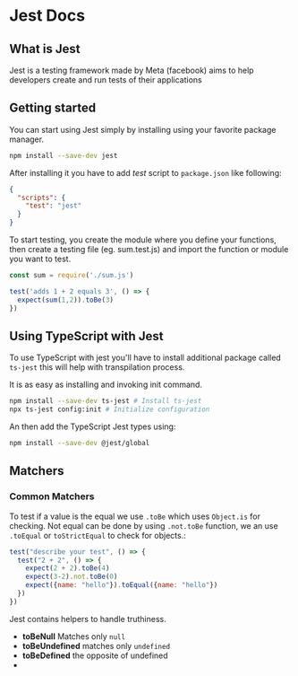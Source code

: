 # Jest Docs

## What is Jest

Jest is a testing framework made by Meta (facebook) aims to help developers create and run tests of their applications

## Getting started

You can start using Jest simply by installing using your favorite package manager.

```sh
npm install --save-dev jest
```

After installing it you have to add *test* script to `package.json` like following:
```json
{
  "scripts": {
    "test": "jest"
  }
}
```

To start testing, you create the module where you define your functions, then create a testing file (eg. sum.test.js) and import the function or module you want to test.

```javascript
const sum = require('./sum.js')

test('adds 1 + 2 equals 3', () => {
  expect(sum(1,2)).toBe(3)
})
```

## Using TypeScript with Jest

To use TypeScript with jest you'll have to install additional package called `ts-jest` this will help with transpilation process.

It is as easy as installing and invoking init command.
```sh
npm install --save-dev ts-jest # Install ts-jest
npx ts-jest config:init # Initialize configuration 
```

An then add the TypeScript Jest types using:
```sh
npm install --save-dev @jest/global
```


## Matchers

### Common Matchers

To test if a value is the equal we use `.toBe` which uses `Object.is` for checking. Not equal can be done by using `.not.toBe` function, we an use `.toEqual` or `toStrictEqual` to check for objects.:

```javascript
test("describe your test", () => {
  test("2 + 2", () => {
    expect(2 + 2).toBe(4)
    expect(3-2).not.toBe(0)
    expect({name: "hello"}).toEqual({name: "hello"})
  })
})
```

Jest contains helpers to handle truthiness.
- **toBeNull** Matches only `null`
- **toBeUndefined** matches only `undefined`
- **toBeDefined** the opposite of undefined
- 